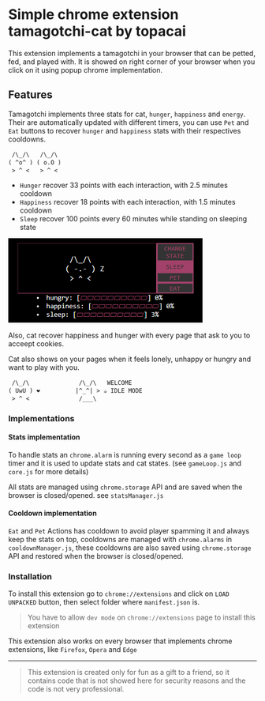 # Simple chrome extension tamagotchi-cat by topacai

This extension implements a tamagotchi in your browser that can be petted, fed, and played with.
It is showed on right corner of your browser when you click on it using popup chrome implementation.

## Features

Tamagotchi implements three stats for cat, `hunger`, `happiness` and `energy`. Their are automatically updated with different timers, you can use `Pet` and `Eat` buttons to recover `hunger` and `happiness` stats with their respectives cooldowns.

```
 /\_/\   /\_/\
( ^o^ ) ( o.O )
 > ^ <   > ^ <
```

- `Hunger` recover 33 points with each interaction, with 2.5 minutes cooldown
- `Happiness` recover 18 points with each interaction, with 1.5 minutes cooldown
- `Sleep` recover 100 points every 60 minutes while standing on sleeping state

![Cat popup display](docs/CatPopUp.png)

Also, cat recover happiness and hunger with every page that ask to you to acceept cookies.

Cat also shows on your pages when it feels lonely, unhappy or hungry and want to play with you.

```
 /\_/\              /\_/\   WELCOME
( UwU ) ❤️          |^_^| > ☕ IDLE MODE
 > ^ <              /___\
```

### Implementations

#### Stats implementation

To handle stats an `chrome.alarm` is running every second as a `game loop` timer and it is used to update stats and cat states. (see `gameLoop.js` and `core.js` for more details)

All stats are managed using `chrome.storage` API and are saved when the browser is closed/opened. see `statsManager.js`

#### Cooldown implementation

`Eat` and `Pet` Actions has cooldown to avoid player spamming it and always keep the stats on top, cooldowns are managed with `chrome.alarms` in `cooldownManager.js`, these cooldowns are also saved using `chrome.storage` API and restored when the browser is closed/opened.

### Installation

To install this extension go to `chrome://extensions` and click on `LOAD UNPACKED` button, then select folder where `manifest.json` is.

> You have to allow `dev mode` on `chrome://extensions` page to install this extension

This extension also works on every browser that implements chrome extensions, like `Firefox`, `Opera` and `Edge`

---

> This extension is created only for fun as a gift to a friend, so it contains code that is not showed here for security reasons and the code is not very professional.
